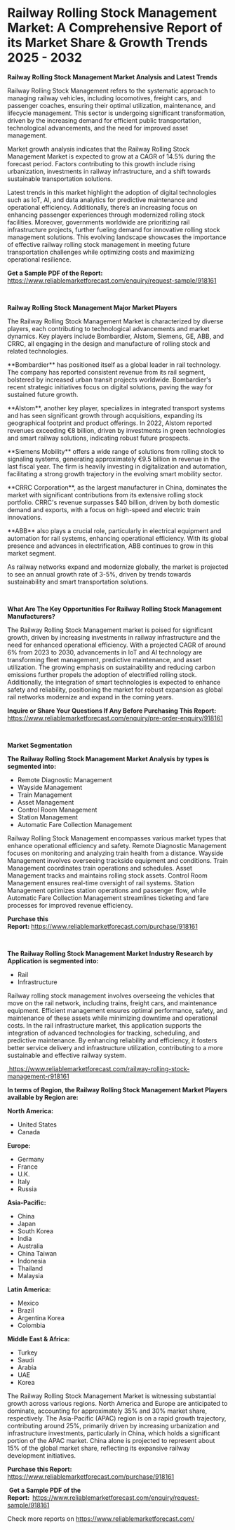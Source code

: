 <p><h1>Railway Rolling Stock Management Market: A Comprehensive Report of its Market Share & Growth Trends 2025 - 2032</h1></p><p><strong>Railway Rolling Stock Management Market Analysis and Latest Trends</strong></p>
<p><p>Railway Rolling Stock Management refers to the systematic approach to managing railway vehicles, including locomotives, freight cars, and passenger coaches, ensuring their optimal utilization, maintenance, and lifecycle management. This sector is undergoing significant transformation, driven by the increasing demand for efficient public transportation, technological advancements, and the need for improved asset management.</p><p>Market growth analysis indicates that the Railway Rolling Stock Management Market is expected to grow at a CAGR of 14.5% during the forecast period. Factors contributing to this growth include rising urbanization, investments in railway infrastructure, and a shift towards sustainable transportation solutions.</p><p>Latest trends in this market highlight the adoption of digital technologies such as IoT, AI, and data analytics for predictive maintenance and operational efficiency. Additionally, there’s an increasing focus on enhancing passenger experiences through modernized rolling stock facilities. Moreover, governments worldwide are prioritizing rail infrastructure projects, further fueling demand for innovative rolling stock management solutions. This evolving landscape showcases the importance of effective railway rolling stock management in meeting future transportation challenges while optimizing costs and maximizing operational resilience.</p></p>
<p><strong>Get a Sample PDF of the Report:&nbsp;</strong> <a href="https://www.reliablemarketforecast.com/enquiry/request-sample/918161?utm_campaign=2755&utm_medium=2&utm_source=Github&utm_content=ia&utm_term=07032025&utm_id=railway-rolling-stock-management">https://www.reliablemarketforecast.com/enquiry/request-sample/918161</a></p>
<p>&nbsp;</p>
<p><strong>Railway Rolling Stock Management Major Market Players</strong></p>
<p><p>The Railway Rolling Stock Management Market is characterized by diverse players, each contributing to technological advancements and market dynamics. Key players include Bombardier, Alstom, Siemens, GE, ABB, and CRRC, all engaging in the design and manufacture of rolling stock and related technologies.</p><p>**Bombardier** has positioned itself as a global leader in rail technology. The company has reported consistent revenue from its rail segment, bolstered by increased urban transit projects worldwide. Bombardier's recent strategic initiatives focus on digital solutions, paving the way for sustained future growth.</p><p>**Alstom**, another key player, specializes in integrated transport systems and has seen significant growth through acquisitions, expanding its geographical footprint and product offerings. In 2022, Alstom reported revenues exceeding €8 billion, driven by investments in green technologies and smart railway solutions, indicating robust future prospects.</p><p>**Siemens Mobility** offers a wide range of solutions from rolling stock to signaling systems, generating approximately €9.5 billion in revenue in the last fiscal year. The firm is heavily investing in digitalization and automation, facilitating a strong growth trajectory in the evolving smart mobility sector.</p><p>**CRRC Corporation**, as the largest manufacturer in China, dominates the market with significant contributions from its extensive rolling stock portfolio. CRRC's revenue surpasses $40 billion, driven by both domestic demand and exports, with a focus on high-speed and electric train innovations.</p><p>**ABB** also plays a crucial role, particularly in electrical equipment and automation for rail systems, enhancing operational efficiency. With its global presence and advances in electrification, ABB continues to grow in this market segment.</p><p>As railway networks expand and modernize globally, the market is projected to see an annual growth rate of 3-5%, driven by trends towards sustainability and smart transportation solutions.</p></p>
<p>&nbsp;</p>
<p><strong>What Are The Key Opportunities For Railway Rolling Stock Management Manufacturers?</strong></p>
<p><p>The Railway Rolling Stock Management market is poised for significant growth, driven by increasing investments in railway infrastructure and the need for enhanced operational efficiency. With a projected CAGR of around 6% from 2023 to 2030, advancements in IoT and AI technology are transforming fleet management, predictive maintenance, and asset utilization. The growing emphasis on sustainability and reducing carbon emissions further propels the adoption of electrified rolling stock. Additionally, the integration of smart technologies is expected to enhance safety and reliability, positioning the market for robust expansion as global rail networks modernize and expand in the coming years.</p></p>
<p><strong>Inquire or Share Your Questions If Any Before Purchasing This Report:</strong> <a href="https://www.reliablemarketforecast.com/enquiry/pre-order-enquiry/918161?utm_campaign=2755&utm_medium=2&utm_source=Github&utm_content=ia&utm_term=07032025&utm_id=railway-rolling-stock-management">https://www.reliablemarketforecast.com/enquiry/pre-order-enquiry/918161</a></p>
<p>&nbsp;</p>
<p><strong>Market Segmentation</strong></p>
<p><strong>The Railway Rolling Stock Management Market Analysis by types is segmented into:</strong></p>
<p><ul><li>Remote Diagnostic Management</li><li>Wayside Management</li><li>Train Management</li><li>Asset Management</li><li>Control Room Management</li><li>Station Management</li><li>Automatic Fare Collection Management</li></ul></p>
<p><p>Railway Rolling Stock Management encompasses various market types that enhance operational efficiency and safety. Remote Diagnostic Management focuses on monitoring and analyzing train health from a distance. Wayside Management involves overseeing trackside equipment and conditions. Train Management coordinates train operations and schedules. Asset Management tracks and maintains rolling stock assets. Control Room Management ensures real-time oversight of rail systems. Station Management optimizes station operations and passenger flow, while Automatic Fare Collection Management streamlines ticketing and fare processes for improved revenue efficiency.</p></p>
<p><strong>Purchase this Report:&nbsp;</strong><a href="https://www.reliablemarketforecast.com/purchase/918161?utm_campaign=2755&utm_medium=2&utm_source=Github&utm_content=ia&utm_term=07032025&utm_id=railway-rolling-stock-management">https://www.reliablemarketforecast.com/purchase/918161</a></p>
<p>&nbsp;</p>
<p><strong>The Railway Rolling Stock Management Market Industry Research by Application is segmented into:</strong></p>
<p><ul><li>Rail</li><li>Infrastructure</li></ul></p>
<p><p>Railway rolling stock management involves overseeing the vehicles that move on the rail network, including trains, freight cars, and maintenance equipment. Efficient management ensures optimal performance, safety, and maintenance of these assets while minimizing downtime and operational costs. In the rail infrastructure market, this application supports the integration of advanced technologies for tracking, scheduling, and predictive maintenance. By enhancing reliability and efficiency, it fosters better service delivery and infrastructure utilization, contributing to a more sustainable and effective railway system.</p></p>
<p><a href="https://www.reliablemarketforecast.com/railway-rolling-stock-management-r918161?utm_campaign=2755&utm_medium=2&utm_source=Github&utm_content=ia&utm_term=07032025&utm_id=railway-rolling-stock-management">&nbsp;https://www.reliablemarketforecast.com/railway-rolling-stock-management-r918161</a></p>
<p><strong>In terms of Region, the Railway Rolling Stock Management Market Players available by Region are:</strong></p>
<p>
    <p> <strong> North America: </strong>
        <ul>
            <li>United States</li>
            <li>Canada</li>
        </ul>
        </p> 
    <p> <strong> Europe: </strong>
        <ul>
            <li>Germany</li>
            <li>France</li>
            <li>U.K.</li>
            <li>Italy</li>
            <li>Russia</li>
        </ul>
        </p> 
    <p> <strong> Asia-Pacific: </strong>
        <ul>
            <li>China</li>
            <li>Japan</li>
            <li>South Korea</li>
            <li>India</li>
            <li>Australia</li>
            <li>China Taiwan</li>
            <li>Indonesia</li>
            <li>Thailand</li>
            <li>Malaysia</li>
        </ul>
        </p> 
    <p> <strong> Latin America: </strong>
        <ul>
            <li>Mexico</li>
            <li>Brazil</li>
            <li>Argentina Korea</li>
            <li>Colombia</li>
        </ul>
        </p> 
    <p> <strong> Middle East & Africa: </strong>
        <ul>
            <li>Turkey</li>
            <li>Saudi</li>
            <li>Arabia</li>
            <li>UAE</li>
            <li>Korea</li>
        </ul>
    </p>
    </p>
<p><p>The Railway Rolling Stock Management Market is witnessing substantial growth across various regions. North America and Europe are anticipated to dominate, accounting for approximately 35% and 30% market share, respectively. The Asia-Pacific (APAC) region is on a rapid growth trajectory, contributing around 25%, primarily driven by increasing urbanization and infrastructure investments, particularly in China, which holds a significant portion of the APAC market. China alone is projected to represent about 15% of the global market share, reflecting its expansive railway development initiatives.</p></p>
<p><strong>Purchase this Report: </strong><a href="https://www.reliablemarketforecast.com/purchase/918161?utm_campaign=2755&utm_medium=2&utm_source=Github&utm_content=ia&utm_term=07032025&utm_id=railway-rolling-stock-management">https://www.reliablemarketforecast.com/purchase/918161</a></p>
<p>&nbsp;<strong>Get a Sample PDF of the Report:&nbsp;&nbsp;</strong><a href="https://www.reliablemarketforecast.com/enquiry/request-sample/918161?utm_campaign=2755&utm_medium=2&utm_source=Github&utm_content=ia&utm_term=07032025&utm_id=railway-rolling-stock-management">https://www.reliablemarketforecast.com/enquiry/request-sample/918161</a></p>
<p><strong></strong></p>
<p>Check more reports on <a href="https://www.reliablemarketforecast.com/?utm_campaign=2755&utm_medium=2&utm_source=Github&utm_content=ia&utm_term=07032025&utm_id=railway-rolling-stock-management">https://www.reliablemarketforecast.com/</a></p>